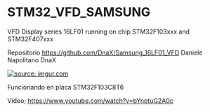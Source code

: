 # STM32_VFD_SAMSUNG
VFD Display series 16LF01 running on chip STM32F103xxx and STM32F407xxx

Repositorio https://github.com/DnaX/Samsung_16LF01_VFD 
Daniele Napolitano DnaX

<a href="http://imgur.com/JhJzRYu"><img src="http://i.imgur.com/JhJzRYu.jpg" title="source: imgur.com" /></a>

Funcionando en placa STM32F103C8T6

Video; https://www.youtube.com/watch?v=bYnptuG2A0c

